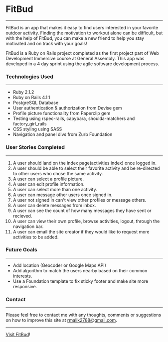 # FitBud

- - -

FitBud is an app that makes it easy to find users interested in your favorite outdoor activity. Finding the motivation to workout alone can be difficult, but with the help of FitBud, you can make a new friend to help you stay motivated and on track with your goals!

FitBud is a Ruby on Rails project completed as the first project part of Web Development Immersive course at General Assembly. This app was developed in a 4 day sprint using the agile software development process.


### Technologies Used
- - -

* Ruby 2.1.2
* Ruby on Rails 4.1.1
* PostgreSQL Database
* User authentication & authorization from Devise gem
* Profile picture functionality from Paperclip gem
* Testing using rspec-rails, capybara, shoulda-matchers and factory_girl_rails
* CSS styling using SASS
* Navigation and panel divs from Zurb Foundation

### User Stories Completed
- - -

1. A user should land on the index page(activities index) once logged in.
2. A user should be able to select their favorite activity and be re-directed to other users who chose the same activity.
3. A user can select a profile picture.
4. A user can edit profile information.
5. A user can select more than one activity.
6. A user can message other users once signed in.
7. A user not signed in can't view other profiles or message others.
8. A user can delete messages from inbox.
9. A user can see the count of how many messages they have sent or recieved.
10. A user can view their own profile, browse activities, logout,  through the navigation bar.
11. A user can email the site creator if they would like to request more activities to be added.

### Future Goals
- - -

* Add location (Geocoder or Google Maps API)
* Add algorithm to match the users nearby based on their common interests.
* Use a Foundation template to fix sticky footer and make site more responsive.

### Contact
- - -

Please feel free to contact me with any thoughts, comments or suggestions on how to improve this site at rmalik2788@gmail.com.

- - -
[Visit FitBud](https://mysterious-oasis-1066.herokuapp.com/activities)!
